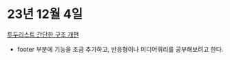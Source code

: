 # 23년 12월 4일

[투두리스트 간단한 구조 개편](https://studysmart.tistory.com/105)

- footer 부분에 기능을 조금 추가하고, 반응형이나 미디어쿼리를 공부해보려고 한다. 